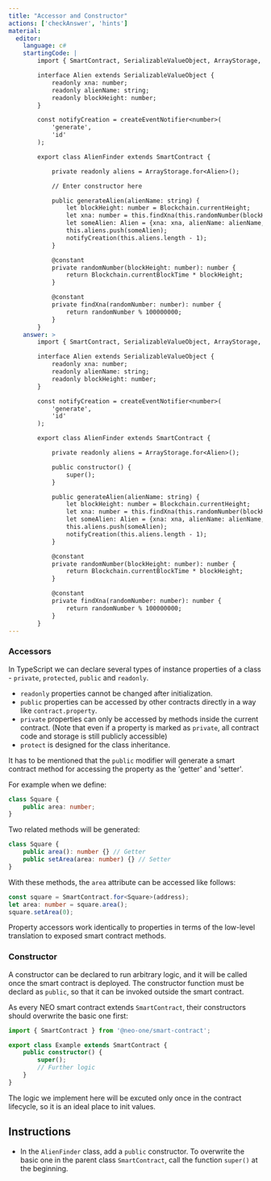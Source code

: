```yaml
---
title: "Accessor and Constructor"
actions: ['checkAnswer', 'hints']
material: 
  editor:
    language: c#
    startingCode: |
        import { SmartContract, SerializableValueObject, ArrayStorage, constant, Blockchain, createEventNotifier } from '@neo-one/smart-contract';

        interface Alien extends SerializableValueObject {
            readonly xna: number;
            readonly alienName: string;
            readonly blockHeight: number;
        }

        const notifyCreation = createEventNotifier<number>(
            'generate',
            'id'
        );

        export class AlienFinder extends SmartContract {

            private readonly aliens = ArrayStorage.for<Alien>();

            // Enter constructor here

            public generateAlien(alienName: string) {
                let blockHeight: number = Blockchain.currentHeight;
                let xna: number = this.findXna(this.randomNumber(blockHeight));
                let someAlien: Alien = {xna: xna, alienName: alienName, blockHeight: blockHeight};
                this.aliens.push(someAlien);
                notifyCreation(this.aliens.length - 1);
            }

            @constant
            private randomNumber(blockHeight: number): number {
                return Blockchain.currentBlockTime * blockHeight;
            }

            @constant
            private findXna(randomNumber: number): number {
                return randomNumber % 100000000;
            }
        }
    answer: > 
        import { SmartContract, SerializableValueObject, ArrayStorage, constant, Blockchain, createEventNotifier } from '@neo-one/smart-contract';

        interface Alien extends SerializableValueObject {
            readonly xna: number;
            readonly alienName: string;
            readonly blockHeight: number;
        }

        const notifyCreation = createEventNotifier<number>(
            'generate',
            'id'
        );

        export class AlienFinder extends SmartContract {

            private readonly aliens = ArrayStorage.for<Alien>();

            public constructor() {
                super();
            }

            public generateAlien(alienName: string) {
                let blockHeight: number = Blockchain.currentHeight;
                let xna: number = this.findXna(this.randomNumber(blockHeight));
                let someAlien: Alien = {xna: xna, alienName: alienName, blockHeight: blockHeight};
                this.aliens.push(someAlien);
                notifyCreation(this.aliens.length - 1);
            }

            @constant
            private randomNumber(blockHeight: number): number {
                return Blockchain.currentBlockTime * blockHeight;
            }

            @constant
            private findXna(randomNumber: number): number {
                return randomNumber % 100000000;
            }
        }
---
```


### Accessors

In TypeScript we can declare several types of instance properties of a class - `private`, `protected`, `public` and `readonly`. 

- `readonly` properties cannot be changed after initialization.
- `public` properties can be accessed by other contracts directly in a way like `contract.property`. 
- `private` properties can only be accessed by methods inside the current contract. (Note that even if a property is marked as `private`, all contract code and storage is still publicly accessible)
- `protect` is designed for the class inheritance.

It has to be mentioned that the `public` modifier will generate a smart contract method for accessing the property as the 'getter' and 'setter'.

For example when we define: 

```typescript
class Square {
    public area: number;
}
```

Two related methods will be generated:

```typescript
class Square {
    public area(): number {} // Getter
    public setArea(area: number) {} // Setter
}    
```

With these methods, the `area` attribute can be accessed like follows: 

```typescript
const square = SmartContract.for<Square>(address);
let area: number = square.area(); 
square.setArea(0); 
```

Property accessors work identically to properties in terms of the low-level translation to exposed smart contract methods.

### Constructor

A constructor can be declared to run arbitrary logic, and it will be called once the smart contract is deployed. The constructor function must be declard as `public`, so that it can be invoked outside the smart contract.

As every NEO smart contract extends `SmartContract`, their constructors should overwrite the basic one first:

```typescript
import { SmartContract } from '@neo-one/smart-contract';

export class Example extends SmartContract {
    public constructor() {
        super();
        // Further logic
    }
}
```

The logic we implement here will be excuted only once in the contract lifecycle, so it is an ideal place to init values.

## Instructions

- In the `AlienFinder` class, add a `public` constructor. To overwrite the basic one in the parent class `SmartContract`, call the function `super()` at the beginning.